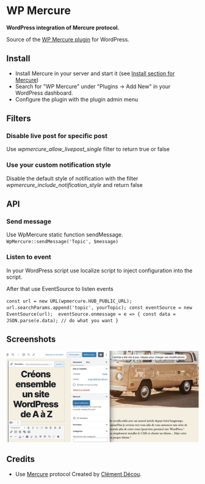 # WP Mercure
**WordPress integration of Mercure protocol.**

Source of the [WP Mercure plugin]() for WordPress.

## Install
- Install Mercure in your server and start it (see [Install section for Mercure](https://mercure.rocks/docs/hub/install))
- Search for "WP Mercure" under "Plugins → Add New" in your WordPress dashboard.
- Configure the plugin with the plugin admin menu

## Filters
### Disable live post for specific post
Use _wpmercure_allow_livepost_single_ filter to return true or false

### Use your custom notification style
Disable the default style of notification with the filter _wpmercure_include_notification_style_ and return false

## API
### Send message
Use WpMercure static function sendMessage.
`WpMercure::sendMessage('Topic', $message)`

### Listen to event
In your WordPress script use localize script to inject configuration into the script.

After that use EventSource to listen events

`
    const url = new URL(wpmercure.HUB_PUBLIC_URL);
    url.searchParams.append('topic', yourTopic);
    const eventSource = new EventSource(url); 
    eventSource.onmessage = e => {
        const data = JSON.parse(e.data);
        // do what you want
    }
`



## Screenshots
![Send notification](assets/screenshot-1.png)

## Credits
- Use [Mercure](https://mercure.rocks/) protocol
Created by [Clément Décou](https://www.clement-decou.fr).
